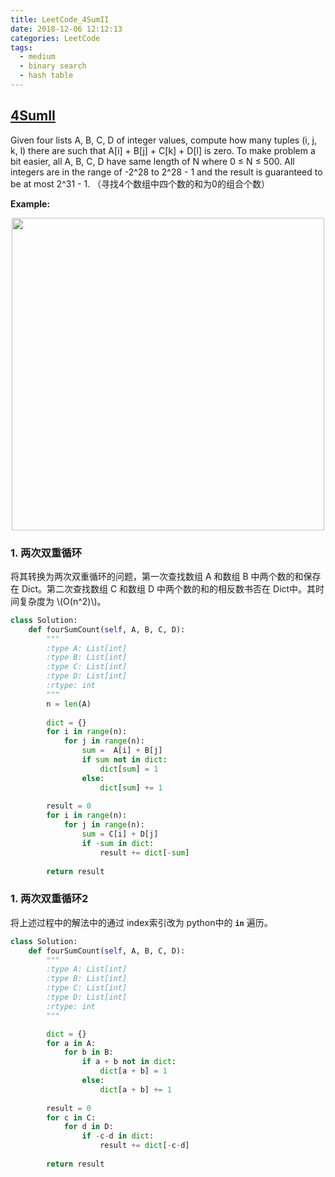```yaml
---
title: LeetCode_4SumII
date: 2018-12-06 12:12:13
categories: LeetCode
tags: 
  - medium
  - binary search
  - hash table
---
```


## [4SumII](https://leetcode.com/problems/4sum-ii/)

Given four lists A, B, C, D of integer values, compute how many tuples (i, j, k, l) there are such that A[i] + B[j] + C[k] + D[l] is zero.
To make problem a bit easier, all A, B, C, D have same length of N where 0 ≤ N ≤ 500. All integers are in the range of -2^28 to 2^28 - 1 and the result is guaranteed to be at most 2^31 - 1.
（寻找4个数组中四个数的和为0的组合个数）

<!--more-->

**Example:** 

<div align=center>
	<img src="/images/leetcode_454.png" width = "500" align=center/>
</div>

### 1. 两次双重循环
将其转换为两次双重循环的问题，第一次查找数组 A 和数组 B 中两个数的和保存在 Dict。第二次查找数组 C 和数组 D 中两个数的和的相反数书否在 Dict中。其时间复杂度为 \\(O(n^2)\\)。
```python
class Solution:
    def fourSumCount(self, A, B, C, D):
        """
        :type A: List[int]
        :type B: List[int]
        :type C: List[int]
        :type D: List[int]
        :rtype: int
        """
        n = len(A)
        
        dict = {}
        for i in range(n):
            for j in range(n):
                sum =  A[i] + B[j]
                if sum not in dict:
                    dict[sum] = 1
                else:
                    dict[sum] += 1
        
        result = 0
        for i in range(n):
            for j in range(n):
                sum = C[i] + D[j]
                if -sum in dict:
                    result += dict[-sum]
                
        return result 
```

### 1. 两次双重循环2
将上述过程中的解法中的通过 index索引改为 python中的 **`in`** 遍历。
```python
class Solution:
    def fourSumCount(self, A, B, C, D):
        """
        :type A: List[int]
        :type B: List[int]
        :type C: List[int]
        :type D: List[int]
        :rtype: int
        """

        dict = {}
        for a in A:
            for b in B:
                if a + b not in dict:
                    dict[a + b] = 1
                else:
                    dict[a + b] += 1
        
        result = 0
        for c in C:
            for d in D:
                if -c-d in dict:
                    result += dict[-c-d]
                
        return result
```
